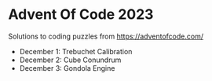 # Advent Of Code 2023
Solutions to coding puzzles from https://adventofcode.com/

* December 1: Trebuchet Calibration
* December 2: Cube Conundrum
* December 3: Gondola Engine
